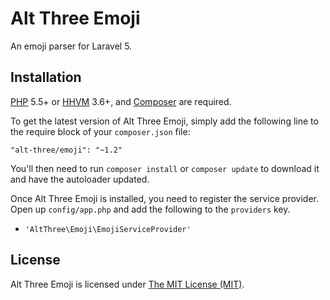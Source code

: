 # Alt Three Emoji

An emoji parser for Laravel 5.


## Installation

[PHP](https://php.net) 5.5+ or [HHVM](http://hhvm.com) 3.6+, and [Composer](https://getcomposer.org) are required.

To get the latest version of Alt Three Emoji, simply add the following line to the require block of your `composer.json` file:

```
"alt-three/emoji": "~1.2"
```

You'll then need to run `composer install` or `composer update` to download it and have the autoloader updated.

Once Alt Three Emoji is installed, you need to register the service provider. Open up `config/app.php` and add the following to the `providers` key.

* `'AltThree\Emoji\EmojiServiceProvider'`


## License

Alt Three Emoji is licensed under [The MIT License (MIT)](LICENSE).
